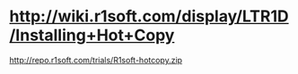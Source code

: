 # http://wiki.r1soft.com/display/LTR1D/Installing+Hot+Copy

http://repo.r1soft.com/trials/R1soft-hotcopy.zip

